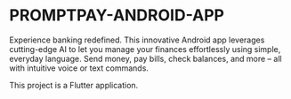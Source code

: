 # PROMPTPAY-ANDROID-APP
Experience banking redefined. This innovative Android app leverages cutting-edge AI to let you manage your finances effortlessly using simple, everyday language. Send money, pay bills, check balances, and more – all with intuitive voice or text commands.

This project is a Flutter application.
